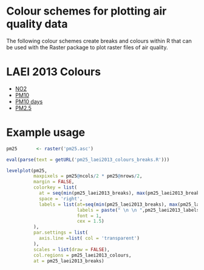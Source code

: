 # Colour schemes for plotting air quality data

The following colour schemes create breaks and colours within R that can be used with the Raster package to plot raster files of air quality.

# LAEI 2013 Colours
* [NO2](https://github.com/KCL-ERG/colour_schemes/blob/master/no2_laei2013_colours_breaks.R)
* [PM10](https://github.com/KCL-ERG/colour_schemes/blob/master/pm10_laei2013_colours_breaks.R)
* [PM10 days](https://github.com/KCL-ERG/colour_schemes/blob/master/pm10d_laei2013_breaks_colours.R)
* [PM2.5](https://github.com/KCL-ERG/colour_schemes/blob/master/pm25_laei2013_colours_breaks.R)

# Example usage
```r
pm25       <- raster('pm25.asc')

eval(parse(text = getURL('pm25_laei2013_colours_breaks.R')))

levelplot(pm25,
          maxpixels = pm25@ncols/2 * pm25@nrows/2,
          margin = FALSE,
          colorkey = list(
            at = seq(min(pm25_laei2013_breaks), max(pm25_laei2013_breaks), length = 12),
            space = 'right',
            labels = list(at=seq(min(pm25_laei2013_breaks), max(pm25_laei2013_breaks), length = 12), 
                          labels = paste(" \n \n ",pm25_laei2013_labels), 
                          font = 1,
                          cex = 1.5)
          ),
          par.settings = list(
            axis.line =list( col = 'transparent')
          ),
          scales = list(draw = FALSE),
          col.regions = pm25_laei2013_colours,
          at = pm25_laei2013_breaks)
 ```
